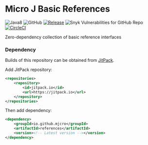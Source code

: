 # Micro J Basic References 

![Java8](https://img.shields.io/badge/Java-8-brightgreen)
![GitHub](https://img.shields.io/github/license/mjcro/references)
[![Release](https://jitpack.io/v/mjcro/references.svg)](https://jitpack.io/#mjcro/references)
![Snyk Vulnerabilities for GitHub Repo](https://img.shields.io/snyk/vulnerabilities/github/mjcro/references)
[![CircleCI](https://circleci.com/gh/mjcro/references/tree/main.svg?style=svg)](https://circleci.com/gh/mjcro/references/tree/main)

Zero-dependency collection of basic reference interfaces

### Dependency

Builds of this repository can be obtained from [JitPack](https://jitpack.io/#mjcro/references).

Add JitPack repository:

```xml
<repositories>
    <repository>
        <id>jitpack.io</id>
        <url>https://jitpack.io</url>
    </repository>
</repositories>
```

Then add dependency:

```xml
<dependency>
    <groupId>io.github.mjcro</groupId>
    <artifactId>references</artifactId>
    <version><!-- Latest version --></version>
</dependency>
```
